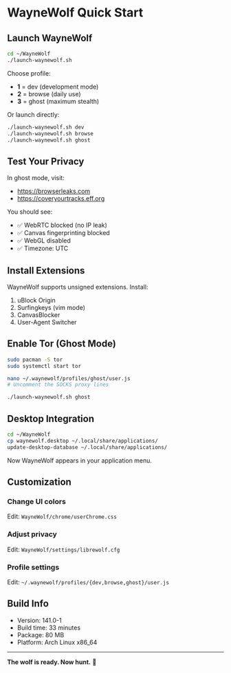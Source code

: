 # WayneWolf Quick Start

## Launch WayneWolf

```bash
cd ~/WayneWolf
./launch-waynewolf.sh
```

Choose profile:
- **1** = dev (development mode)
- **2** = browse (daily use)
- **3** = ghost (maximum stealth)

Or launch directly:
```bash
./launch-waynewolf.sh dev
./launch-waynewolf.sh browse
./launch-waynewolf.sh ghost
```

## Test Your Privacy

In ghost mode, visit:
- https://browserleaks.com
- https://coveryourtracks.eff.org

You should see:
- ✅ WebRTC blocked (no IP leak)
- ✅ Canvas fingerprinting blocked
- ✅ WebGL disabled
- ✅ Timezone: UTC

## Install Extensions

WayneWolf supports unsigned extensions. Install:
1. uBlock Origin
2. Surfingkeys (vim mode)
3. CanvasBlocker
4. User-Agent Switcher

## Enable Tor (Ghost Mode)

```bash
sudo pacman -S tor
sudo systemctl start tor

nano ~/.waynewolf/profiles/ghost/user.js
# Uncomment the SOCKS proxy lines

./launch-waynewolf.sh ghost
```

## Desktop Integration

```bash
cd ~/WayneWolf
cp waynewolf.desktop ~/.local/share/applications/
update-desktop-database ~/.local/share/applications/
```

Now WayneWolf appears in your application menu.

## Customization

### Change UI colors
Edit: `WayneWolf/chrome/userChrome.css`

### Adjust privacy
Edit: `WayneWolf/settings/librewolf.cfg`

### Profile settings
Edit: `~/.waynewolf/profiles/{dev,browse,ghost}/user.js`

## Build Info

- Version: 141.0-1
- Build time: 33 minutes
- Package: 80 MB
- Platform: Arch Linux x86_64

---

**The wolf is ready. Now hunt.** 🐺
